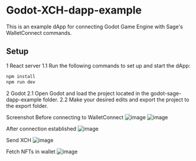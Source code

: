 # Godot-XCH-dapp-example

This is an example dApp for connecting Godot Game Engine with Sage's WalletConnect commands.

## Setup

1 React server
1.1 Run the following commands to set up and start the dApp:

```bash
npm install
npm run dev
```

2 Godot
2.1 Open Godot and load the project located in the godot-sage-dapp-example folder.
2.2 Make your desired edits and export the project to the export folder.

Screenshot
Before connecting to WalletConnect
![image](https://github.com/user-attachments/assets/41241c7f-0c00-495c-9c96-76d78aff26bb)
![image](https://github.com/user-attachments/assets/6b21183d-4303-4332-9c6d-1e8f22eb0f62)


After connection established
![image](https://github.com/user-attachments/assets/66890a8a-db35-4c69-8e79-c672eeab40aa)

Send XCH
![image](https://github.com/user-attachments/assets/1645b58f-47e6-4879-824d-cc3cce65a0de)

Fetch NFTs in wallet
![image](https://github.com/user-attachments/assets/21ff8d1e-e82b-45a3-b289-4e0eb83ca2d8)


